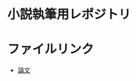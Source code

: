 # 小説執筆用レポジトリ

# ファイルリンク
- [論文](https://drive.google.com/drive/folders/1hYEqU2RyArl2LUT2mZ7aKgtLu_QfZifW?usp=sharing)